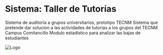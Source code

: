 
# Sistema: Taller de Tutorías

Sistema de auditoria a grupos universitarios, prototipo TECNM
Sistema que pretende dar solucion a las actividades de tutorias a los grupos del TECNM Campus Comitancillo
Modulo estadistico para analizar las bajas de estudiantes



![Logo](https://diee.net/wp-content/uploads/2020/06/Logo-TecNM-2017-768x473.png)

